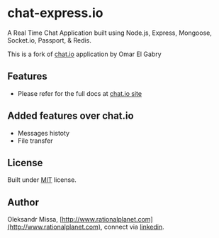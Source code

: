 # chat-express.io

A Real Time Chat Application built using Node.js, Express, Mongoose, Socket.io, Passport, & Redis.

This is a fork of [chat.io](https://raw.githubusercontent.com/OmarElGabry/chat.io) application by Omar El Gabry

## Features
+ Please refer for the full docs at [chat.io site](https://raw.githubusercontent.com/OmarElGabry/chat.io)

## Added features over chat.io
+ Messages histoty
+ File transfer

## License <a name="license"></a>
Built under [MIT](http://www.opensource.org/licenses/mit-license.php) license.

## Author <a name="auhtor"></a>
Oleksandr Missa, [http://www.rationalplanet.com](http://www.rationalplanet.com), connect via [linkedin](https://www.linkedin.com/in/alecksmart).
